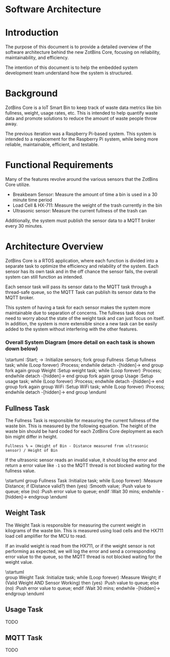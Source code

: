 # Software Architecture

# Introduction
The purpose of this document is to provide a detailed overview of the software architecture behind the new ZotBins Core, focusing on reliability, maintainability, and efficiency.

The intention of this document is to help the embedded system development team understand how the system is structured.

# Background
ZotBins Core is a IoT Smart Bin to keep track of waste data metrics like bin fullness, weight, usage rates, etc. This is intended to help quantify waste data and promote solutions to reduce the amount of waste people throw away.

The previous iteration was a Raspberry Pi-based system. This system is intended to a replacement for the Raspberry Pi system, while being more reliable, maintainable, efficient, and testable.

# Functional Requirements
Many of the features revolve around the various sensors that the ZotBins Core utilize.

- Breakbeam Sensor: Measure the amount of time a bin is used in a 30 minute time period
- Load Cell & HX-711: Measure the weight of the trash currently in the bin
- Ultrasonic sensor: Measure the current fullness of the trash can

Additionally, the system must publish the sensor data to a MQTT broker every 30 minutes.

# Architecture Overview
ZotBins Core is a RTOS application, where each function is divided into a separate task to optimize the efficiency and relability of the system. Each sensor has its own task and in the off chance the sensor fails, the overall system can still function as intended.

Each sensor task will pass its sensor data to the MQTT task through a thread-safe queue, so the MQTT Task can publish its sensor data to the MQTT broker.

This system of having a task for each sensor makes the system more maintainable due to separation of concerns. The fullness task does not need to worry about the state of the weight task and can just focus on itself. In addition, the system is more extensible since a new task can be easily added to the system without interfering with the other features.

### Overall System Diagram (more detail on each task is shown down below)
\startuml
:Start;
->
:Initialize sensors;
fork
  group Fullness
  :Setup fullness task;
  while (Loop forever)
    :Process;
  endwhile
  detach
  -[hidden]->
  end group
fork again
  group Weight
  :Setup weight task;
  while (Loop forever)
    :Process;
  endwhile
  detach
  -[hidden]->
  end group
fork again
  group Usage
  :Setup usage task;
  while (Loop forever)
    :Process;
  endwhile
  detach
  -[hidden]->
  end group
fork again
  group WiFi
  :Setup WiFi task;
  while (Loop forever)
    :Process;
  endwhile
  detach
  -[hidden]->
  end group
\enduml

## Fullness Task
The Fullness Task is responsible for measuring the current fullness of the waste bin. This is measured by the following equation. The height of the waste bin should be hard coded for each ZotBins Core deployment as each bin might differ in height.

```
Fullness % = (Height of Bin - Distance measured from ultrasonic sensor) / Height of Bin
```

If the ultrasonic sensor reads an invalid value, it should log the error and return a error value like `-1` so the MQTT thread is not blocked waiting for the fullness value.

\startuml
group Fullness Task
  :Initialize task;
  while (Loop forever)
    :Measure Distance;
    if (Distance valid?) then (yes)
      :Smooth value;
      :Push value to queue;
    else (no)
      :Push error value to queue;
    endif
  :Wait 30 mins;
  endwhile
  -[hidden]->
endgroup
\enduml

## Weight Task
The Weight Task is responsible for measuring the current weight in kilograms of the waste bin. This is measured using load cells and the HX711 load cell amplifier for the MCU to read. 

If an invalid weight is read from the HX711, or if the weight sensor is not performing as expected, we will log the error and send a corresponding error value to the queue, so the MQTT thread is not blocked waiting for the weight value.

\startuml   
group Weight Task 
  :Initialize task;
  while (Loop forever)
    :Measure Weight;
    if (Valid Weight AND Sensor Working) then (yes) 
      :Push value to queue; 
    else (no) 
      :Push error value to queue;
    endif 
  :Wait 30 mins; 
  endwhile 
  -[hidden]->
endgroup 
\enduml

## Usage Task
TODO

## MQTT Task
TODO
